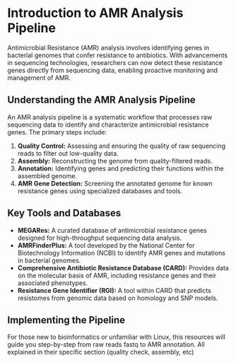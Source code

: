 # Introduction to AMR Analysis Pipeline

Antimicrobial Resistance (AMR) analysis involves identifying genes in bacterial genomes that confer resistance to antibiotics. With advancements in sequencing technologies, researchers can now detect these resistance genes directly from sequencing data, enabling proactive monitoring and management of AMR.​

## Understanding the AMR Analysis Pipeline

An AMR analysis pipeline is a systematic workflow that processes raw sequencing data to identify and characterize antimicrobial resistance genes. The primary steps include:​

1. **Quality Control:** Assessing and ensuring the quality of raw sequencing reads to filter out low-quality data.​
2. **Assembly:** Reconstructing the genome from quality-filtered reads.​
3. **Annotation:** Identifying genes and predicting their functions within the assembled genome.​
4. **AMR Gene Detection:** Screening the annotated genome for known resistance genes using specialized databases and tools.​

## Key Tools and Databases
* **MEGARes:** A curated database of antimicrobial resistance genes designed for high-throughput sequencing data analysis. ​
* **AMRFinderPlus:** A tool developed by the National Center for Biotechnology Information (NCBI) to identify AMR genes and mutations in bacterial genomes. ​
* **Comprehensive Antibiotic Resistance Database (CARD):** Provides data on the molecular basis of AMR, including resistance genes and their associated phenotypes. ​
* **Resistance Gene Identifier (RGI):** A tool within CARD that predicts resistomes from genomic data based on homology and SNP models. ​

## Implementing the Pipeline
For those new to bioinformatics or unfamiliar with Linux, this resources will guide you step-by-step from raw reads fastq to AMR annotation. All explained in their specific section (quality check, assembly, etc) ​

